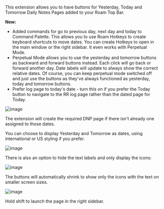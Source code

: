 This extension allows you to have buttons for Yesterday, Today and Tomorrow Daily Notes Pages added to your Roam Top Bar.

**New:**
- Added commands for go to previous day, next day and today to Command Palette. This allows you to use Roam Hotkeys to create keyboard shortcuts to move dates. You can create Hotkeys to open in the main window or the right sidebar. It even works with Perpetual Mode.
- Perpetual Mode allows you to use the yesterday and tomorrow buttons as backward and forward buttons instead. Each click will go back or forward another day. Date labels will update to always show the correct relative dates. Of course, you can keep perpetual mode switched off and just use the buttons as they've always functioned as yesterday, today and tomorrow buttons.
- Prefer log page to today's date - turn this on if you prefer the Today button to navigate to the RR log page rather than the dated page for Today.

![image](https://user-images.githubusercontent.com/6857790/184466643-ecc8c24f-d6b4-4738-a8a9-cc74322c6b46.png)

The extension will create the required DNP page if there isn't already one assigned to those dates.

You can choose to display Yesterday and Tomorrow as dates, using international or US styling if you prefer.

![image](https://user-images.githubusercontent.com/6857790/184466694-e023a40b-d186-4597-aea4-01170c024880.png)

There is also an option to hide the text labels and only display the icons:

![image](https://user-images.githubusercontent.com/6857790/185813767-64b86dba-1521-4ef1-8e1f-95e1e4a3cc95.png)

The buttons will automatically shrink to show only the icons with the text on smaller screen sizes.

![image](https://user-images.githubusercontent.com/6857790/185626285-a79a3229-4d04-43fb-be83-0ef36d3ec52d.png)

Hold shift to launch the page in the right sidebar.
